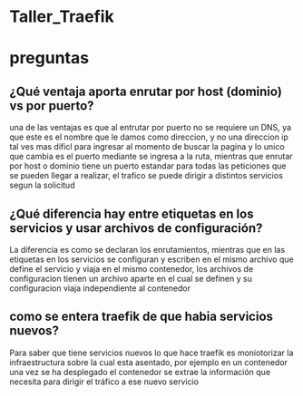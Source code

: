 # Taller_Traefik

# preguntas

## ¿Qué ventaja aporta enrutar por host (dominio) vs por puerto?
una de las ventajas es que al entrutar por puerto no se requiere un DNS, ya que este es el nombre que le damos como direccion, y no una direccion ip tal ves mas dificl para ingresar al momento de buscar la pagina y lo unico que cambia es el puerto mediante se ingresa a la ruta, mientras que enrutar por host o dominio tiene un puerto estandar para todas las peticiones que se pueden llegar a realizar, el trafico se puede dirigir a distintos servicios segun la solicitud 

## ¿Qué diferencia hay entre etiquetas en los servicios y usar archivos de configuración?
La diferencia es como se declaran los enrutamientos, mientras que en las etiquetas en los servicios se configuran y escriben en el mismo archivo que define el servicio y viaja en el mismo contenedor, los archivos de configuracion tienen un archivo aparte en el cual se definen y su configuracion viaja independiente al contenedor 

## como se entera traefik de que habia servicios nuevos?
Para saber que tiene servicios nuevos lo que hace traefik es moniotorizar la infraestructura sobre la cual esta asentado, por ejemplo en un contenedor una vez se ha desplegado el contenedor se extrae la información que necesita para dirigir el tráfico a ese nuevo servicio

